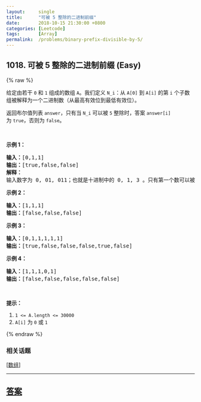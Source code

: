 ```yaml
---
layout:     single
title:      "可被 5 整除的二进制前缀"
date:       2018-10-15 21:30:00 +0800
categories: [Leetcode]
tags:       [Array]
permalink:  /problems/binary-prefix-divisible-by-5/
---
```


## 1018. 可被 5 整除的二进制前缀 (Easy)

{% raw %}

<p>给定由若干&nbsp;<code>0</code>&nbsp;和&nbsp;<code>1</code>&nbsp;组成的数组 <code>A</code>。我们定义&nbsp;<code>N_i</code>：从&nbsp;<code>A[0]</code> 到&nbsp;<code>A[i]</code>&nbsp;的第 <code>i</code>&nbsp;个子数组被解释为一个二进制数（从最高有效位到最低有效位）。</p>

<p>返回布尔值列表&nbsp;<code>answer</code>，只有当&nbsp;<code>N_i</code>&nbsp;可以被 <code>5</code>&nbsp;整除时，答案&nbsp;<code>answer[i]</code> 为&nbsp;<code>true</code>，否则为 <code>false</code>。</p>

<p>&nbsp;</p>

<p><strong>示例 1：</strong></p>

<pre><strong>输入：</strong>[0,1,1]
<strong>输出：</strong>[true,false,false]
<strong>解释：</strong>
输入数字为 0, 01, 011；也就是十进制中的 0, 1, 3 。只有第一个数可以被 5 整除，因此 answer[0] 为真。
</pre>

<p><strong>示例 2：</strong></p>

<pre><strong>输入：</strong>[1,1,1]
<strong>输出：</strong>[false,false,false]
</pre>

<p><strong>示例 3：</strong></p>

<pre><strong>输入：</strong>[0,1,1,1,1,1]
<strong>输出：</strong>[true,false,false,false,true,false]
</pre>

<p><strong>示例&nbsp;4：</strong></p>

<pre><strong>输入：</strong>[1,1,1,0,1]
<strong>输出：</strong>[false,false,false,false,false]
</pre>

<p>&nbsp;</p>

<p><strong>提示：</strong></p>

<ol>
	<li><code>1 &lt;= A.length &lt;= 30000</code></li>
	<li><code>A[i]</code> 为&nbsp;<code>0</code>&nbsp;或&nbsp;<code>1</code></li>
</ol>

{% endraw %}

### 相关话题
  [[数组](https://github.com/openset/leetcode/tree/master/tag/array/README.md)]

---

## [答案](https://github.com/openset/leetcode/tree/master/problems/binary-prefix-divisible-by-5)
